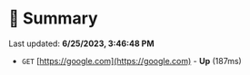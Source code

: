 # 📖 Summary
Last updated: **6/25/2023, 3:46:48 PM**

- `GET` [https://google.com](https://google.com) - **Up** (187ms)

